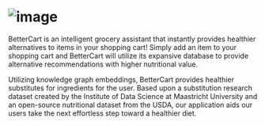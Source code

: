 # ![image](https://user-images.githubusercontent.com/76056263/227760073-f7ea41db-99b8-4f08-bd0b-7ed80c06d81b.png)

BetterCart is an intelligent grocery assistant that instantly provides healthier alternatives to items in your shopping cart! Simply add an item to your shopping cart and BetterCart will utilize its expansive database to provide alternative recommendations with higher nutritional value.

Utilizing knowledge graph embeddings, BetterCart provides healthier substitutes for ingredients for the user. Based upon a substitution research dataset created by the Institute of Data Science at Maastricht University and an open-source nutritional dataset from the USDA, our application aids our users take the next effortless step toward a healthier diet.
